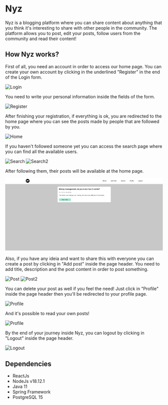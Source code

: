 # Nyz
Nyz is a blogging platform where you can share content about anything that you think it's interesting to share with other people in the community. The platform allows you to post, edit your posts, follow users from the community and read their content!

## How Nyz works?

First of all, you need an account in order to access our home page. You can create your own account by clicking in the underlined "Register" in the end of the Login form.

![Login](https://github.com/igor-ign/Nyz/blob/main/readme_images/Login.jpg)

You need to write your personal information inside the fields of the form.

![Register](https://github.com/igor-ign/Nyz/blob/main/readme_images/Register.jpg)

After finishing your registration, if everything is ok, you are redirected to the home page where you can see the posts made by people that are followed by you.

![Home](https://github.com/igor-ign/Nyz/blob/main/readme_images/Home.jpg)

If you haven't followed someone yet you can access the search page where you can find all the available users.

![Search](https://github.com/igor-ign/Nyz/blob/main/readme_images/Search.jpg)
![Search2](https://github.com/igor-ign/Nyz/blob/main/readme_images/Search2.jpg)

After following them, their posts will be available at the home page.

![Home2](https://github.com/igor-ign/Nyz/blob/main/readme_images/Home2.png)

Also, if you have any ideia and want to share this with everyone you can create a post by clicking in "Add post" inside the page header. You need to add title, description and the post content in order to post something.

![Post](https://github.com/igor-ign/Nyz/blob/main/readme_images/Post.jpg)
![Post2](https://github.com/igor-ign/Nyz/blob/main/readme_images/Post2.jpg)

You can delete your post as well if you feel the need! Just click in "Profile" inside the page header then you'll be redirected to your profile page.

![Profile](https://github.com/igor-ign/Nyz/blob/main/readme_images/Profile.jpg)

And it's possible to read your own posts!

![Profile](https://github.com/igor-ign/Nyz/blob/main/readme_images/Profile2.jpg)

By the end of your journey inside Nyz, you can logout by clicking in "Logout" inside the page header.

![Logout](https://github.com/igor-ign/Nyz/blob/main/readme_images/Logout.jpg)

## Dependencies
<ul>
  <li>ReactJs</li>
  <li>NodeJs v18.12.1</li>
  <li>Java 11</li>
  <li>Spring Framework</li>
  <li>PostgreSQL 15</li>
</ul>
